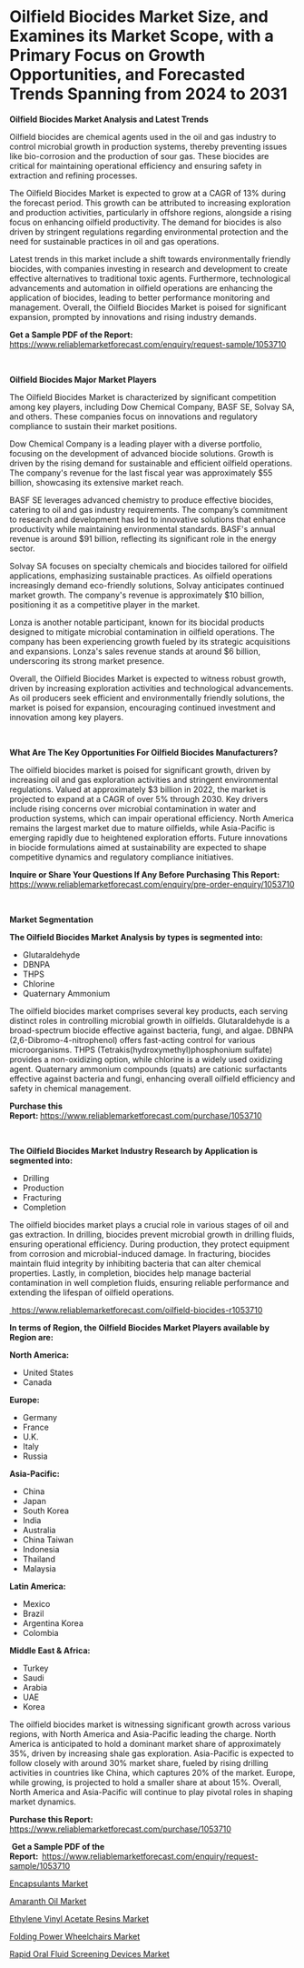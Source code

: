 <p><h1>Oilfield Biocides Market Size, and Examines its Market Scope, with a Primary Focus on Growth Opportunities, and Forecasted Trends Spanning from 2024 to 2031</h1></p><p><strong>Oilfield Biocides Market Analysis and Latest Trends</strong></p>
<p><p>Oilfield biocides are chemical agents used in the oil and gas industry to control microbial growth in production systems, thereby preventing issues like bio-corrosion and the production of sour gas. These biocides are critical for maintaining operational efficiency and ensuring safety in extraction and refining processes.</p><p>The Oilfield Biocides Market is expected to grow at a CAGR of 13% during the forecast period. This growth can be attributed to increasing exploration and production activities, particularly in offshore regions, alongside a rising focus on enhancing oilfield productivity. The demand for biocides is also driven by stringent regulations regarding environmental protection and the need for sustainable practices in oil and gas operations.</p><p>Latest trends in this market include a shift towards environmentally friendly biocides, with companies investing in research and development to create effective alternatives to traditional toxic agents. Furthermore, technological advancements and automation in oilfield operations are enhancing the application of biocides, leading to better performance monitoring and management. Overall, the Oilfield Biocides Market is poised for significant expansion, prompted by innovations and rising industry demands.</p></p>
<p><strong>Get a Sample PDF of the Report:&nbsp;</strong> <a href="https://www.reliablemarketforecast.com/enquiry/request-sample/1053710?utm_campaign=1169&utm_medium=2&utm_source=Github&utm_content=ia&utm_term=07112024&utm_id=oilfield-biocides">https://www.reliablemarketforecast.com/enquiry/request-sample/1053710</a></p>
<p>&nbsp;</p>
<p><strong>Oilfield Biocides Major Market Players</strong></p>
<p><p>The Oilfield Biocides Market is characterized by significant competition among key players, including Dow Chemical Company, BASF SE, Solvay SA, and others. These companies focus on innovations and regulatory compliance to sustain their market positions.</p><p>Dow Chemical Company is a leading player with a diverse portfolio, focusing on the development of advanced biocide solutions. Growth is driven by the rising demand for sustainable and efficient oilfield operations. The company's revenue for the last fiscal year was approximately $55 billion, showcasing its extensive market reach.</p><p>BASF SE leverages advanced chemistry to produce effective biocides, catering to oil and gas industry requirements. The company’s commitment to research and development has led to innovative solutions that enhance productivity while maintaining environmental standards. BASF's annual revenue is around $91 billion, reflecting its significant role in the energy sector.</p><p>Solvay SA focuses on specialty chemicals and biocides tailored for oilfield applications, emphasizing sustainable practices. As oilfield operations increasingly demand eco-friendly solutions, Solvay anticipates continued market growth. The company's revenue is approximately $10 billion, positioning it as a competitive player in the market.</p><p>Lonza is another notable participant, known for its biocidal products designed to mitigate microbial contamination in oilfield operations. The company has been experiencing growth fueled by its strategic acquisitions and expansions. Lonza's sales revenue stands at around $6 billion, underscoring its strong market presence.</p><p>Overall, the Oilfield Biocides Market is expected to witness robust growth, driven by increasing exploration activities and technological advancements. As oil producers seek efficient and environmentally friendly solutions, the market is poised for expansion, encouraging continued investment and innovation among key players.</p></p>
<p>&nbsp;</p>
<p><strong>What Are The Key Opportunities For Oilfield Biocides Manufacturers?</strong></p>
<p><p>The oilfield biocides market is poised for significant growth, driven by increasing oil and gas exploration activities and stringent environmental regulations. Valued at approximately $3 billion in 2022, the market is projected to expand at a CAGR of over 5% through 2030. Key drivers include rising concerns over microbial contamination in water and production systems, which can impair operational efficiency. North America remains the largest market due to mature oilfields, while Asia-Pacific is emerging rapidly due to heightened exploration efforts. Future innovations in biocide formulations aimed at sustainability are expected to shape competitive dynamics and regulatory compliance initiatives.</p></p>
<p><strong>Inquire or Share Your Questions If Any Before Purchasing This Report:</strong> <a href="https://www.reliablemarketforecast.com/enquiry/pre-order-enquiry/1053710?utm_campaign=1169&utm_medium=2&utm_source=Github&utm_content=ia&utm_term=07112024&utm_id=oilfield-biocides">https://www.reliablemarketforecast.com/enquiry/pre-order-enquiry/1053710</a></p>
<p>&nbsp;</p>
<p><strong>Market Segmentation</strong></p>
<p><strong>The Oilfield Biocides Market Analysis by types is segmented into:</strong></p>
<p><ul><li>Glutaraldehyde</li><li>DBNPA</li><li>THPS</li><li>Chlorine</li><li>Quaternary Ammonium</li></ul></p>
<p><p>The oilfield biocides market comprises several key products, each serving distinct roles in controlling microbial growth in oilfields. Glutaraldehyde is a broad-spectrum biocide effective against bacteria, fungi, and algae. DBNPA (2,6-Dibromo-4-nitrophenol) offers fast-acting control for various microorganisms. THPS (Tetrakis(hydroxymethyl)phosphonium sulfate) provides a non-oxidizing option, while chlorine is a widely used oxidizing agent. Quaternary ammonium compounds (quats) are cationic surfactants effective against bacteria and fungi, enhancing overall oilfield efficiency and safety in chemical management.</p></p>
<p><strong>Purchase this Report:&nbsp;</strong><a href="https://www.reliablemarketforecast.com/purchase/1053710?utm_campaign=1169&utm_medium=2&utm_source=Github&utm_content=ia&utm_term=07112024&utm_id=oilfield-biocides">https://www.reliablemarketforecast.com/purchase/1053710</a></p>
<p>&nbsp;</p>
<p><strong>The Oilfield Biocides Market Industry Research by Application is segmented into:</strong></p>
<p><ul><li>Drilling</li><li>Production</li><li>Fracturing</li><li>Completion</li></ul></p>
<p><p>The oilfield biocides market plays a crucial role in various stages of oil and gas extraction. In drilling, biocides prevent microbial growth in drilling fluids, ensuring operational efficiency. During production, they protect equipment from corrosion and microbial-induced damage. In fracturing, biocides maintain fluid integrity by inhibiting bacteria that can alter chemical properties. Lastly, in completion, biocides help manage bacterial contamination in well completion fluids, ensuring reliable performance and extending the lifespan of oilfield operations.</p></p>
<p><a href="https://www.reliablemarketforecast.com/oilfield-biocides-r1053710?utm_campaign=1169&utm_medium=2&utm_source=Github&utm_content=ia&utm_term=07112024&utm_id=oilfield-biocides">&nbsp;https://www.reliablemarketforecast.com/oilfield-biocides-r1053710</a></p>
<p><strong>In terms of Region, the Oilfield Biocides Market Players available by Region are:</strong></p>
<p>
    <p> <strong> North America: </strong>
        <ul>
            <li>United States</li>
            <li>Canada</li>
        </ul>
        </p> 
    <p> <strong> Europe: </strong>
        <ul>
            <li>Germany</li>
            <li>France</li>
            <li>U.K.</li>
            <li>Italy</li>
            <li>Russia</li>
        </ul>
        </p> 
    <p> <strong> Asia-Pacific: </strong>
        <ul>
            <li>China</li>
            <li>Japan</li>
            <li>South Korea</li>
            <li>India</li>
            <li>Australia</li>
            <li>China Taiwan</li>
            <li>Indonesia</li>
            <li>Thailand</li>
            <li>Malaysia</li>
        </ul>
        </p> 
    <p> <strong> Latin America: </strong>
        <ul>
            <li>Mexico</li>
            <li>Brazil</li>
            <li>Argentina Korea</li>
            <li>Colombia</li>
        </ul>
        </p> 
    <p> <strong> Middle East & Africa: </strong>
        <ul>
            <li>Turkey</li>
            <li>Saudi</li>
            <li>Arabia</li>
            <li>UAE</li>
            <li>Korea</li>
        </ul>
    </p>
    </p>
<p><p>The oilfield biocides market is witnessing significant growth across various regions, with North America and Asia-Pacific leading the charge. North America is anticipated to hold a dominant market share of approximately 35%, driven by increasing shale gas exploration. Asia-Pacific is expected to follow closely with around 30% market share, fueled by rising drilling activities in countries like China, which captures 20% of the market. Europe, while growing, is projected to hold a smaller share at about 15%. Overall, North America and Asia-Pacific will continue to play pivotal roles in shaping market dynamics.</p></p>
<p><strong>Purchase this Report: </strong><a href="https://www.reliablemarketforecast.com/purchase/1053710?utm_campaign=1169&utm_medium=2&utm_source=Github&utm_content=ia&utm_term=07112024&utm_id=oilfield-biocides">https://www.reliablemarketforecast.com/purchase/1053710</a></p>
<p>&nbsp;<strong>Get a Sample PDF of the Report:&nbsp;&nbsp;</strong><a href="https://www.reliablemarketforecast.com/enquiry/request-sample/1053710?utm_campaign=1169&utm_medium=2&utm_source=Github&utm_content=ia&utm_term=07112024&utm_id=oilfield-biocides">https://www.reliablemarketforecast.com/enquiry/request-sample/1053710</a></p>
<p><strong></strong></p>
<p><p><a href="https://github.com/bailee2qhthar/Market-Research-Report-List-1/blob/main/encapsulants-market.md?utm_campaign=1169&utm_medium=2&utm_source=Github&utm_content=ia&utm_term=07112024&utm_id=oilfield-biocides">Encapsulants Market</a></p><p><a href="https://github.com/pizolina/Market-Research-Report-List-6/blob/main/amaranth-oil-market.md?utm_campaign=1169&utm_medium=2&utm_source=Github&utm_content=ia&utm_term=07112024&utm_id=oilfield-biocides">Amaranth Oil Market</a></p><p><a href="https://github.com/nenitafam9o0/Market-Research-Report-List-1/blob/main/ethylene-vinyl-acetate-resins-market.md?utm_campaign=1169&utm_medium=2&utm_source=Github&utm_content=ia&utm_term=07112024&utm_id=oilfield-biocides">Ethylene Vinyl Acetate Resins Market</a></p><p><a href="https://issuu.com/reportprime-2/docs/folding-power-wheelchairs-market-si_2cbd13038105c1?utm_campaign=1169&utm_medium=2&utm_source=Github&utm_content=ia&utm_term=07112024&utm_id=oilfield-biocides">Folding Power Wheelchairs Market</a></p><p><a href="https://issuu.com/reportprime-2/docs/rapid-oral-fluid-screening-devices-_7c18e4455b5ea2?utm_campaign=1169&utm_medium=2&utm_source=Github&utm_content=ia&utm_term=07112024&utm_id=oilfield-biocides">Rapid Oral Fluid Screening Devices Market</a></p></p>